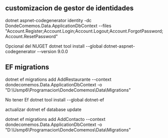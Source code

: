 ## customizacion de gestor de identidades
dotnet aspnet-codegenerator identity -dc DondeComemos.Data.ApplicationDbContext --files "Account.Register;Account.Login;Account.Logout;Account.ForgotPassword;Account.ResetPassword"


Opcional del NUGET
dotnet tool install --global dotnet-aspnet-codegenerator --version 9.0.0

## EF migrations
dotnet ef migrations add AddRestaurante --context dondecomemos.Data.ApplicationDbContext -o
"D:\Usmp6\Programacion\DondeComemos\Data\Migrations"

No tener Ef
dotnet tool install --global dotnet-ef

actualizar 
dotnet ef database update

dotnet ef migrations add AddContacto --context dondecomemos.Data.ApplicationDbContext -o
"D:\Usmp6\Programacion\DondeComemos\Data\Migrations"

